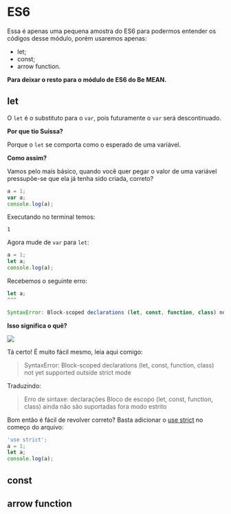 # ES6

Essa é apenas uma pequena amostra do ES6 para podermos entender os códigos desse módulo, porém usaremos apenas:

- let;
- const;
- arrow function.

**Para deixar o resto para o módulo de ES6 do Be MEAN.**

## let

O `let` é o substituto para o `var`, pois futuramente o `var` será descontinuado.

**Por que tio Suissa?**

Porque o `let` se comporta como o esperado de uma variável.

**Como assim?**

Vamos pelo mais básico, quando você quer pegar o valor de uma variável pressupõe-se que ela já tenha sido criada, correto?

```js
a = 1;
var a;
console.log(a);
```

Executando no terminal temos:

```
1
```

Agora mude de `var` para `let`:


```js
a = 1;
let a;
console.log(a);
```

Recebemos o seguinte erro:

```js
let a;
^^^

SyntaxError: Block-scoped declarations (let, const, function, class) not yet supported outside strict mode
```

**Isso significa o quê?**

![](http://geradormemes.com/media/created/e9gk8o.jpg)

Tá certo! É muito fácil mesmo, leia aqui comigo:

> SyntaxError: Block-scoped declarations (let, const, function, class) not yet supported outside strict mode

Traduzindo:

> Erro de sintaxe: declarações Bloco de escopo (let, const, function, class) ainda não são suportadas fora modo estrito

Bom então é fácil de revolver correto? Basta adicionar o [use strict](https://developer.mozilla.org/en-US/docs/Web/JavaScript/Reference/Strict_mode) no começo do arquivo:

```js
'use strict';
a = 1;
let a;
console.log(a);
```

## const

## arrow function
